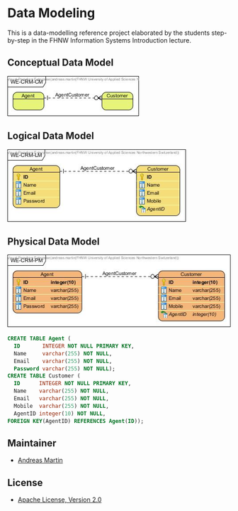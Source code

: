 # Data Modeling

This is a data-modelling reference project elaborated by the students step-by-step in the FHNW Information Systems Introduction lecture.

## Conceptual Data Model
![](modelling/images/WE-CRM-CM.jpg)

## Logical Data Model
![](modelling/images/WE-CRM-LM.jpg)

## Physical Data Model
![](modelling/images/WE-CRM-PM.jpg)

```SQL
CREATE TABLE Agent (
  ID       INTEGER NOT NULL PRIMARY KEY, 
  Name     varchar(255) NOT NULL, 
  Email    varchar(255) NOT NULL, 
  Password varchar(255) NOT NULL);
CREATE TABLE Customer (
  ID      INTEGER NOT NULL PRIMARY KEY, 
  Name    varchar(255) NOT NULL, 
  Email   varchar(255) NOT NULL, 
  Mobile  varchar(255) NOT NULL, 
  AgentID integer(10) NOT NULL, 
FOREIGN KEY(AgentID) REFERENCES Agent(ID));
```

## Maintainer

- [Andreas Martin](https://github.com/andreasmartin)

## License

- [Apache License, Version 2.0](LICENSE)
